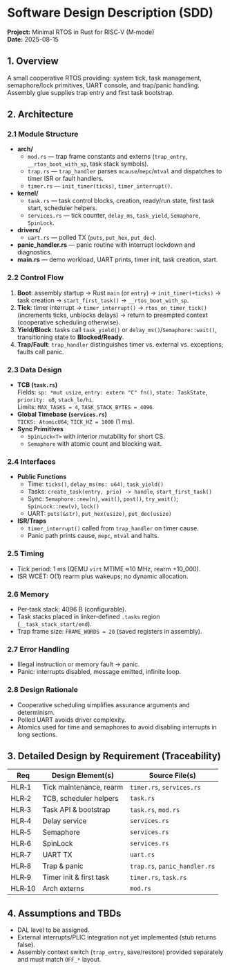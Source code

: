 # Software Design Description (SDD)
**Project:** Minimal RTOS in Rust for RISC‑V (M‑mode)  
**Date:** 2025-08-15

## 1. Overview
A small cooperative RTOS providing: system tick, task management, semaphore/lock primitives, UART console, and trap/panic handling. Assembly glue supplies trap entry and first task bootstrap.

## 2. Architecture
### 2.1 Module Structure
- **arch/**
  - `mod.rs` — trap frame constants and externs (`trap_entry`, `__rtos_boot_with_sp`, task stack symbols).  
  - `trap.rs` — `trap_handler` parses `mcause`/`mepc`/`mtval` and dispatches to timer ISR or fault handlers.  
  - `timer.rs` — `init_timer(ticks)`, `timer_interrupt()`.
- **kernel/**
  - `task.rs` — task control blocks, creation, ready/run state, first task start, scheduler helpers.  
  - `services.rs` — tick counter, `delay_ms`, `task_yield`, `Semaphore`, `SpinLock`.
- **drivers/**
  - `uart.rs` — polled TX (`puts`, `put_hex`, `put_dec`).
- **panic_handler.rs** — panic routine with interrupt lockdown and diagnostics.
- **main.rs** — demo workload, UART prints, timer init, task creation, start.

### 2.2 Control Flow
1. **Boot**: assembly startup → Rust `main` (or `entry`) → `init_timer(+ticks)` → task creation → `start_first_task()` → `__rtos_boot_with_sp`.  
2. **Tick**: timer interrupt → `timer_interrupt()` → `rtos_on_timer_tick()` (increments ticks, unblocks delays) → return to preempted context (cooperative scheduling otherwise).  
3. **Yield/Block**: tasks call `task_yield()` or `delay_ms()`/`Semaphore::wait()`, transitioning state to **Blocked/Ready**.  
4. **Trap/Fault**: `trap_handler` distinguishes timer vs. external vs. exceptions; faults call panic.

### 2.3 Data Design
- **TCB (`task.rs`)**  
  Fields: `sp: *mut usize`, `entry: extern "C" fn()`, `state: TaskState`, `priority: u8`, `stack_lo/hi`.  
  Limits: `MAX_TASKS = 4`, `TASK_STACK_BYTES = 4096`.
- **Global Timebase (`services.rs`)**  
  `TICKS: AtomicU64`; `TICK_HZ = 1000` (1 ms).  
- **Sync Primitives**  
  - `SpinLock<T>` with interior mutability for short CS.  
  - `Semaphore` with atomic count and blocking wait.

### 2.4 Interfaces
- **Public Functions**  
  - Time: `ticks()`, `delay_ms(ms: u64)`, `task_yield()`  
  - Tasks: `create_task(entry, prio) -> handle`, `start_first_task()`  
  - Sync: `Semaphore::new(n)`, `wait()`, `post()`, `try_wait()`; `SpinLock::new(v)`, `lock()`  
  - UART: `puts(&str)`, `put_hex(usize)`, `put_dec(usize)`  
- **ISR/Traps**  
  - `timer_interrupt()` called from `trap_handler` on timer cause.  
  - Panic path prints cause, `mepc`, `mtval` and halts.

### 2.5 Timing
- Tick period: 1 ms (QEMU `virt` MTIME ≈10 MHz, rearm +10_000).  
- ISR WCET: O(1) rearm plus wakeups; no dynamic allocation.

### 2.6 Memory
- Per‑task stack: 4096 B (configurable).  
- Task stacks placed in linker‑defined `.tasks` region (`__task_stack_start/end`).  
- Trap frame size: `FRAME_WORDS = 20` (saved registers in assembly).

### 2.7 Error Handling
- Illegal instruction or memory fault → panic.  
- Panic: interrupts disabled, message emitted, infinite loop.

### 2.8 Design Rationale
- Cooperative scheduling simplifies assurance arguments and determinism.  
- Polled UART avoids driver complexity.  
- Atomics used for time and semaphores to avoid disabling interrupts in long sections.

## 3. Detailed Design by Requirement (Traceability)
| Req | Design Element(s) | Source File(s) |
|-----|-------------------|----------------|
| HLR‑1 | Tick maintenance, rearm | `timer.rs`, `services.rs` |
| HLR‑2 | TCB, scheduler helpers | `task.rs` |
| HLR‑3 | Task API & bootstrap | `task.rs`, `mod.rs` |
| HLR‑4 | Delay service | `services.rs` |
| HLR‑5 | Semaphore | `services.rs` |
| HLR‑6 | SpinLock | `services.rs` |
| HLR‑7 | UART TX | `uart.rs` |
| HLR‑8 | Trap & panic | `trap.rs`, `panic_handler.rs` |
| HLR‑9 | Timer init & first task | `timer.rs`, `task.rs` |
| HLR‑10| Arch externs | `mod.rs` |

## 4. Assumptions and TBDs
- DAL level to be assigned.  
- External interrupts/PLIC integration not yet implemented (stub returns false).  
- Assembly context switch (`trap_entry`, save/restore) provided separately and must match `OFF_*` layout.
